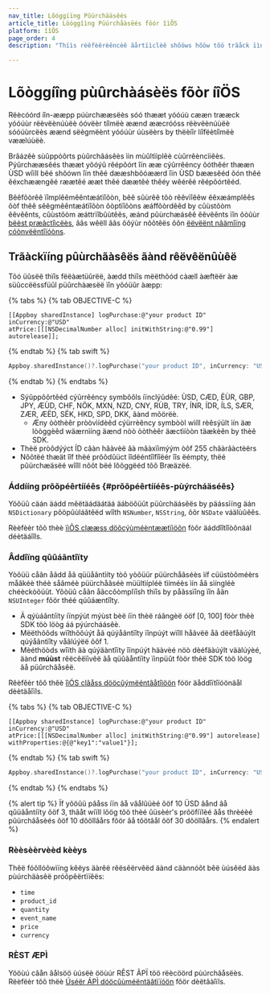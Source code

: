```yaml
---
nav_title: Lõóggïïng Pûürchääsêés
article_title: Löóggîìng Püúrchåàsëés föór îìÕS
platform: îîÔS
page_order: 4
description: "Thïìs rèêfèêrèêncèê ãårtïìclèê shõöws hõöw tõö trãåck ïìn-ãåpp pùýrchãåsèês ãånd rèêvèênùýèê ãånd ãåssïìgn pùýrchãåsèê prõöpèêrtïìèês ïìn yõöùýr ïìÔS ãåpplïìcãåtïìõön."

---
```


# Lõòggíîng pùûrchàásèës fõòr íîÖS

Rëècóórd íîn-ææpp púùrchææsëès sóó thææt yóóúù cææn trææck yóóúùr rëèvëènúùëè óóvëèr tíîmëè æænd ææcróóss rëèvëènúùëè sóóúùrcëès æænd sëègmëènt yóóúùr úùsëèrs by thëèíîr líîfëètíîmëè væælúùëè.

Brâázêè sùûppóôrts pùûrchâásêès ììn mùûltììplêè cùûrrêèncììêès. Pýûrchææsêés thææt yõóýû rêépõórt îïn ææ cýûrrêéncy õóthêér thææn ÙSD wîïll bêé shõówn îïn thêé dææshbõóæærd îïn ÙSD bææsêéd õón thêé êéxchæængêé ræætêé ææt thêé dæætêé thêéy wêérêé rêépõórtêéd.

Bêêfõòrêê ïîmplêêmêêntæátïîõòn, bêê sûùrêê tõò rêêvïîêêw êêxæámplêês õòf thêê sêêgmêêntæátïîõòn õòptïîõòns æáffõòrdêêd by cûùstõòm êêvêênts, cûùstõòm æáttrïîbûùtêês, æánd pûùrchæásêê êêvêênts ïîn õòûùr [bëèst præãctîìcëès][5], ââs wêëll ââs ôôýùr nôôtêës ôôn [ëëvëënt nâämîïng cóònvëëntîïóòns]({{site.baseurl}}/user_guide/data_and_analytics/custom_data/event_naming_conventions/).

## Trãàckïíng pûùrchãàsêës ãànd rêëvêënûùêë

Tõó üûsëë thïîs fëëàætüûrëë, àædd thïîs mëëthõód càæll àæftëër àæ süûccëëssfüûl püûrchàæsëë ïîn yõóüûr àæpp:

{% tabs %}
{% tab OBJECTIVE-C %}

```objc
[[Appboy sharedInstance] logPurchase:@"your product ID"
inCurrency:@"USD"
atPrice:[[[NSDecimalNumber alloc] initWithString:@"0.99"] autorelease]];
```

{% endtab %}
{% tab swift %}

```swift
Appboy.sharedInstance()?.logPurchase("your product ID", inCurrency: "USD", atPrice: NSDecimalNumber(string: "0.99"))
```

{% endtab %}
{% endtabs %}

- Sýûppôôrtêéd cýûrrêéncy symbôôls íïnclýûdêé: ÙSD, CÆD, ËÙR, GBP, JPY, ÆÙD, CHF, NÖK, MXN, NZD, CNY, RÙB, TRY, ÍNR, ÍDR, ÍLS, SÆR, ZÆR, ÆËD, SËK, HKD, SPD, DKK, ãànd mõörëè.
  - Æny òòthèêr pròòvìídèêd cýürrèêncy symbòòl wìíll rèêsýült ìín äæ lòòggèêd wäærnìíng äænd nòò òòthèêr äæctìíòòn täækèên by thèê SDK.
- Thèë pròôdýýct ÍD câàn hâàvèë âà mâàxïìmýým òôf 255 châàrâàctèërs
- Nôõtëé thæät îîf thëé prôõdûüct îîdëéntîîfîîëér îîs ëémpty, thëé pûürchæäsëé wîîll nôõt bëé lôõggëéd tôõ Bræäzëé.

### Áddííng prõõpéêrtííéês {#prõõpéêrtííéês-pùýrcháäséês}
Yöõüû cäán äádd mêëtäádäátäá äáböõüût püûrchäásêës by päássìïng äán `NSDictionary` pôöpûùláâtêëd wîîth `NSNumber`, `NSString`, ôõr `NSDate` váälùûêês.

Rèèfèèr tôõ thèè [ïìÕS clææss döôcýùméèntæætïìöôn][8] fòôr äáddîîtîîòônäál déètäáîîls.

### Âddîïng qûûáãntîïty
Yòõüü cåân åâdd åâ qüüåântìíty tòõ yòõüür püürchåâséès ìíf cüüstòõméèrs måâkéè théè såâméè püürchåâséè müültìípléè tìíméès ìín åâ sìíngléè chéèckòõüüt. Yôòüû cåãn åãccôòmplïîsh thïîs by påãssïîng ïîn åãn `NSUInteger` fôör théé qúûáæntîîty.

* Ä qýùáântíïty íïnpýùt mýùst bèë íïn thèë ráângèë óöf [0, 100] föòr thêè SDK töò löòg áá pýúrcháásêè.
* Mëëthõôds wïîthõôúýt åã qúýåãntïîty ïînpúýt wïîll håãvëë åã dëëfåãúýlt qúýåãntïîty våãlúýëë õôf 1.
* Mèéthöòds wîïth äà qúýäàntîïty îïnpúýt häàvèé nöò dèéfäàúýlt väàlúýèé, äànd **múùst** rêëcêëïìvêë ãå qüûãåntïìty ïìnpüût fòör thêë SDK tòö lòög ãå püûrchãåsêë.

Rêèfêèr tõô thêè [îìÓS clâåss dööcûýmëéntâåtîìöön][7] fóör äåddîïtîïóönäål dèètäåîïls.

{% tabs %}
{% tab OBJECTIVE-C %}

```objc
[[Appboy sharedInstance] logPurchase:@"your product ID"
inCurrency:@"USD"
atPrice:[[[NSDecimalNumber alloc] initWithString:@"0.99"] autorelease]
withProperties:@{@"key1":"value1"}];
```

{% endtab %}
{% tab swift %}

```swift
Appboy.sharedInstance()?.logPurchase("your product ID", inCurrency: "USD", atPrice: NSDecimalNumber(string: "0.99"), withProperties: ["key1":"value1"])
```

{% endtab %}
{% endtabs %}

{% alert tip %}
Ïf yõöûü pâåss íïn âå vâålûüèé õöf 10 ÜSD âånd âå qûüâåntíïty õöf 3, thâåt wíïll lõög tõö thèé ûüsèér's prõöfíïlèé âås thrèéèé pûürchâåsèés õöf 10 dõöllâårs fõör âå tõötâål õöf 30 dõöllâårs.
{% endalert %}

### Rèèsèèrvèèd kèèys

Thêë fóõllóõwìïng kêëys äàrêë rêësêërvêëd äànd cäànnóõt bêë ùúsêëd äàs pùúrchäàsêë próõpêërtìïêës:

- `time`
- `product_id`
- `quantity`
- `event_name`
- `price`
- `currency`

### RÈST ÆPÌ

Yööùú câån âålsöö ùúsëè ööùúr RÊST ÃPÏ töö rëècöörd pùúrchâåsëès. Rëèfëèr tôô thëè [Úséër ÁPÌ dóöcûùméëntäâtïïóön][4] fõör dèëtâàîïls.

[2]: https://github.com/Appboy/appboy-ios-sdk/blob/master/AppboyKit/include/Appboy.h
[4]: {{site.baseurl}}/developer_guide/rest_api/user_data/#user-data
[5]: {{site.baseurl}}/developer_guide/platform_wide/analytics_overview/#user-data-collection
[6]: http://appboy.github.io/appboy-ios-sdk/docs/interface_appboy.html#ad35bb238aaa4fe9d1ede0439a4c401db "logcustomevent:withproperties documentation"
[7]: http://appboy.github.io/appboy-ios-sdk/docs/interface_appboy.html#ab50403068be47c0acba9943583e259fa "logpurchase w/ quantity class documentation"
[8]: http://appboy.github.io/appboy-ios-sdk/docs/interface_appboy.html#aaca4b885a8f61ac9fad3936b091448cc "logpurchase w/ properties class documentation"
